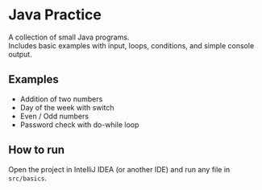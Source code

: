# Java Practice
A collection of small Java programs.  
Includes basic examples with input, loops, conditions, and simple console output.  

## Examples
- Addition of two numbers  
- Day of the week with switch  
- Even / Odd numbers  
- Password check with do-while loop

## How to run
Open the project in IntelliJ IDEA (or another IDE) and run any file in `src/basics`.


